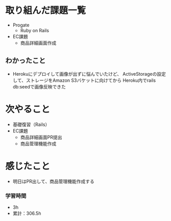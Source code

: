 # 取り組んだ課題一覧

- Progate
    - Ruby on Rails
- EC課題 
    - 商品詳細画面作成

## わかったこと

-  Herokuにデプロイして画像が出ずに悩んでいたけど、
ActiveStorageの設定して、ストレージをAmazon S3バケットに向けてから
Heroku内でrails db:seedで画像反映できた

# 次やること

- 基礎復習（Rails）
- EC課題 
    - 商品詳細画面PR提出
    - 商品管理機能作成

# 感じたこと

- 明日はPR出して、商品管理機能作成する

### 学習時間

- 3h
- 累計：306.5h
